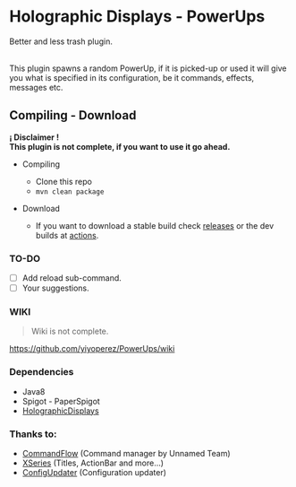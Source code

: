 # Holographic Displays - PowerUps
<p>Better and less trash plugin.</p>
<br>
This plugin spawns a random PowerUp, if it is picked-up or used it will give you what is specified in its configuration, be it commands, effects, messages etc.

## Compiling - Download
**¡ Disclaimer !**
<br>
**This plugin is not complete, if you want to use it go ahead.**

- Compiling 
  - Clone this repo
  - `mvn clean package`

- Download
  - If you want to download a stable build check [releases](https://github.com/yiyoperez/PowerUps/releases) or the dev builds at [actions](https://github.com/yiyoperez/PowerUps/actions). 

### TO-DO
- [ ] Add reload sub-command.
- [ ] Your suggestions.

### WIKI
> Wiki is not complete.

https://github.com/yiyoperez/PowerUps/wiki

### Dependencies
- Java8
- Spigot - PaperSpigot
- [HolographicDisplays](https://dev.bukkit.org/projects/holographic-displays)

### Thanks to:
- [CommandFlow](https://github.com/unnamed/CommandFlow) (Command manager by Unnamed Team)
- [XSeries](https://github.com/CryptoMorin/XSeries) (Titles, ActionBar and more...)
- [ConfigUpdater](https://www.spigotmc.org/threads/configupdater-keep-comments-and-values.398466/) (Configuration updater)